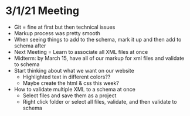 # 3/1/21 Meeting

* Git = fine at first but then technical issues
* Markup process was pretty smooth
* When seeing things to add to the schema, mark it up and then add to schema after 
* Next Meeting = Learn to associate all XML files at once
* Midterm: by March 15, have all of our markup for xml files and validate to schema
* Start thinking about what we want on our website
    * Highlighted text in different colors??
    * Maybe create the html & css this week?
* How to validate multiple XML to a schema at once
   * Select files and save them as a project
   * Right click folder or select all files, validate, and then validate to schema

